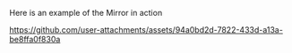 Here is an example of the Mirror in action

https://github.com/user-attachments/assets/94a0bd2d-7822-433d-a13a-be8ffa0f830a
